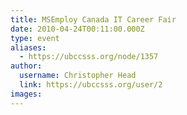 ```yaml
---
title: MSEmploy Canada IT Career Fair 
date: 2010-04-24T00:11:00.000Z
type: event
aliases:
  - https://ubccsss.org/node/1357
author:
  username: Christopher Head
  link: https://ubccsss.org/user/2
images:
---
```


